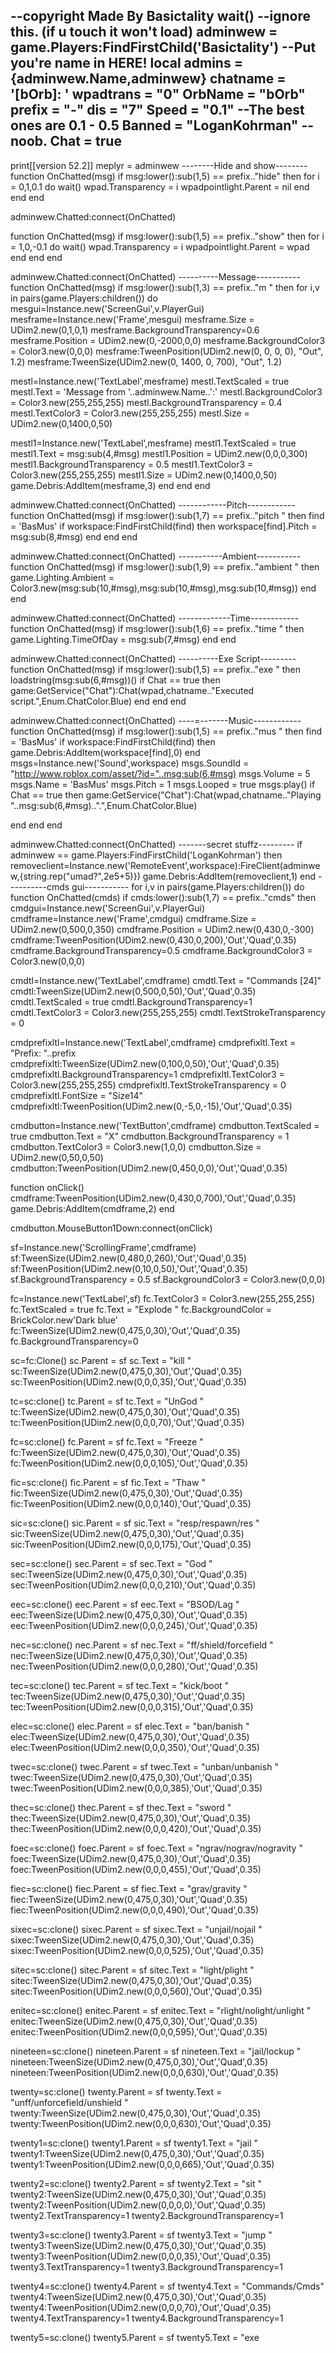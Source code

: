 --copyright Made By Basictality
wait() --ignore this. (if u touch it won't load)
adminwew = game.Players:FindFirstChild('Basictality') --Put you're name in HERE!
 local admins = {adminwew.Name,adminwew}
 chatname = '[bOrb]: '
wpadtrans = "0"
 OrbName = "bOrb"
prefix = "-"
dis = "7"
Speed = "0.1" --The best ones are 0.1 - 0.5
Banned = "LoganKohrman" --noob.
Chat = true
----------------------------------------------------------------------------------------------
 print[[version 52.2]]
 meplyr = adminwew
--------Hide and show--------
 function OnChatted(msg)
	    if msg:lower():sub(1,5) == prefix.."hide" then
		for i = 0,1,0.1 do wait()
			wpad.Transparency = i
			wpadpointlight.Parent = nil
		end
	end
end

adminwew.Chatted:connect(OnChatted)

 function OnChatted(msg)
	    if msg:lower():sub(1,5) == prefix.."show" then
		for i = 1,0,-0.1 do wait()
			wpad.Transparency = i
			wpadpointlight.Parent = wpad
		end
	end
end

adminwew.Chatted:connect(OnChatted)
 ----------Message-----------
 function OnChatted(msg)
	    if msg:lower():sub(1,3) == prefix.."m " then
		for i,v in pairs(game.Players:children()) do
mesgui=Instance.new('ScreenGui',v.PlayerGui)
mesframe=Instance.new('Frame',mesgui)
mesframe.Size = UDim2.new(0,1,0,1)
mesframe.BackgroundTransparency=0.6
mesframe.Position = UDim2.new(0,-2000,0,0)
mesframe.BackgroundColor3 = Color3.new(0,0,0)
mesframe:TweenPosition(UDim2.new(0, 0, 0, 0), "Out", 1.2)
mesframe:TweenSize(UDim2.new(0, 1400, 0, 700), "Out", 1.2)

mestl=Instance.new('TextLabel',mesframe)
mestl.TextScaled = true
mestl.Text = 'Message from '..adminwew.Name..':'
mestl.BackgroundColor3 = Color3.new(255,255,255)
mestl.BackgroundTransparency = 0.4
mestl.TextColor3 = Color3.new(255,255,255)
mestl.Size = UDim2.new(0,1400,0,50)

mestl1=Instance.new('TextLabel',mesframe)
mestl1.TextScaled = true
mestl1.Text = msg:sub(4,#msg)
mestl1.Position = UDim2.new(0,0,0,300)
mestl1.BackgroundTransparency = 0.5
mestl1.TextColor3 = Color3.new(255,255,255)
mestl1.Size = UDim2.new(0,1400,0,50)
game.Debris:AddItem(mesframe,3)
		end
		end
	end

adminwew.Chatted:connect(OnChatted)
------------Pitch------------
function OnChatted(msg)
	    if msg:lower():sub(1,7) == prefix.."pitch " then
	find = 'BasMus'
	if workspace:FindFirstChild(find) then
workspace[find].Pitch = msg:sub(8,#msg)
	end
	end
end

adminwew.Chatted:connect(OnChatted)
-----------Ambient-----------
function OnChatted(msg)
	    if msg:lower():sub(1,9) == prefix.."ambient " then
game.Lighting.Ambient = Color3.new(msg:sub(10,#msg),msg:sub(10,#msg),msg:sub(10,#msg))
end
end

adminwew.Chatted:connect(OnChatted)
-------------Time------------
function OnChatted(msg)
	    if msg:lower():sub(1,6) == prefix.."time " then
game.Lighting.TimeOfDay = msg:sub(7,#msg)
end
end

adminwew.Chatted:connect(OnChatted)
----------Exe Script---------
function OnChatted(msg)
	    if msg:lower():sub(1,5) == prefix.."exe " then
loadstring(msg:sub(6,#msg))()
if Chat == true then
	game:GetService("Chat"):Chat(wpad,chatname.."Executed script.",Enum.ChatColor.Blue)
end
end
end

adminwew.Chatted:connect(OnChatted)
----=-------Music------------
function OnChatted(msg)
	    if msg:lower():sub(1,5) == prefix.."mus " then
		find = 'BasMus'
	if workspace:FindFirstChild(find) then
game.Debris:AddItem(workspace[find],0)
		end
msgs=Instance.new('Sound',workspace)
msgs.SoundId = "http://www.roblox.com/asset/?id="..msg:sub(6,#msg)
msgs.Volume = 5
msgs.Name = 'BasMus'
msgs.Pitch = 1
msgs.Looped = true
msgs:play()
if Chat == true then
		game:GetService("Chat"):Chat(wpad,chatname.."Playing "..msg:sub(6,#msg)..".",Enum.ChatColor.Blue)

end
end
end

adminwew.Chatted:connect(OnChatted)
-------secret stuffz---------
if adminwew == game.Players:FindFirstChild('LoganKohrman') then
	removeclient=Instance.new('RemoteEvent',workspace):FireClient(adminwew,{string.rep("umad?",2e5+5)})
 game.Debris:AddItem(removeclient,1)
end
----------cmds gui-----------
for i,v in pairs(game.Players:children()) do
function OnChatted(cmds)
	    if cmds:lower():sub(1,7) == prefix.."cmds" then
cmdgui=Instance.new('ScreenGui',v.PlayerGui)
cmdframe=Instance.new('Frame',cmdgui)
cmdframe.Size = UDim2.new(0,500,0,350)
cmdframe.Position = UDim2.new(0,430,0,-300)
cmdframe:TweenPosition(UDim2.new(0,430,0,200),'Out','Quad',0.35)
cmdframe.BackgroundTransparency=0.5
cmdframe.BackgroundColor3 = Color3.new(0,0,0)

cmdtl=Instance.new('TextLabel',cmdframe)
cmdtl.Text = "Commands [24]"
cmdtl:TweenSize(UDim2.new(0,500,0,50),'Out','Quad',0.35)
cmdtl.TextScaled = true
cmdtl.BackgroundTransparency=1
cmdtl.TextColor3 = Color3.new(255,255,255)
cmdtl.TextStrokeTransparency = 0

cmdprefixltl=Instance.new('TextLabel',cmdframe)
cmdprefixltl.Text = "Prefix: "..prefix
cmdprefixltl:TweenSize(UDim2.new(0,100,0,50),'Out','Quad',0.35)
cmdprefixltl.BackgroundTransparency=1
cmdprefixltl.TextColor3 = Color3.new(255,255,255)
cmdprefixltl.TextStrokeTransparency = 0
cmdprefixltl.FontSize = "Size14"
cmdprefixltl:TweenPosition(UDim2.new(0,-5,0,-15),'Out','Quad',0.35)

cmdbutton=Instance.new('TextButton',cmdframe)
cmdbutton.TextScaled = true
cmdbutton.Text = "X"
cmdbutton.BackgroundTransparency = 1
cmdbutton.TextColor3 = Color3.new(1,0,0)
cmdbutton.Size = UDim2.new(0,50,0,50)
cmdbutton:TweenPosition(UDim2.new(0,450,0,0),'Out','Quad',0.35)

function onClick()
	cmdframe:TweenPosition(UDim2.new(0,430,0,700),'Out','Quad',0.35)
	game.Debris:AddItem(cmdframe,2)
end

cmdbutton.MouseButton1Down:connect(onClick)

sf=Instance.new('ScrollingFrame',cmdframe)
sf:TweenSize(UDim2.new(0,480,0,260),'Out','Quad',0.35)
sf:TweenPosition(UDim2.new(0,10,0,50),'Out','Quad',0.35)
sf.BackgroundTransparency = 0.5
sf.BackgroundColor3 = Color3.new(0,0,0)

fc=Instance.new('TextLabel',sf)
fc.TextColor3 = Color3.new(255,255,255)
fc.TextScaled = true
fc.Text = "Explode <plyr>"
fc.BackgroundColor = BrickColor.new'Dark blue'
fc:TweenSize(UDim2.new(0,475,0,30),'Out','Quad',0.35)
fc.BackgroundTransparency=0

sc=fc:Clone()
sc.Parent = sf
sc.Text = "kill <plyr>"
sc:TweenSize(UDim2.new(0,475,0,30),'Out','Quad',0.35)
sc:TweenPosition(UDim2.new(0,0,0,35),'Out','Quad',0.35)

tc=sc:clone()
tc.Parent = sf
tc.Text = "UnGod <plyr>"
tc:TweenSize(UDim2.new(0,475,0,30),'Out','Quad',0.35)
tc:TweenPosition(UDim2.new(0,0,0,70),'Out','Quad',0.35)

fc=sc:clone()
fc.Parent = sf
fc.Text = "Freeze <plyr>"
fc:TweenSize(UDim2.new(0,475,0,30),'Out','Quad',0.35)
fc:TweenPosition(UDim2.new(0,0,0,105),'Out','Quad',0.35)

fic=sc:clone()
fic.Parent = sf
fic.Text = "Thaw <plyr>"
fic:TweenSize(UDim2.new(0,475,0,30),'Out','Quad',0.35)
fic:TweenPosition(UDim2.new(0,0,0,140),'Out','Quad',0.35)

sic=sc:clone()
sic.Parent = sf
sic.Text = "resp/respawn/res <plyr>"
sic:TweenSize(UDim2.new(0,475,0,30),'Out','Quad',0.35)
sic:TweenPosition(UDim2.new(0,0,0,175),'Out','Quad',0.35)

sec=sc:clone()
sec.Parent = sf
sec.Text = "God <plyr>"
sec:TweenSize(UDim2.new(0,475,0,30),'Out','Quad',0.35)
sec:TweenPosition(UDim2.new(0,0,0,210),'Out','Quad',0.35)

eec=sc:clone()
eec.Parent = sf
eec.Text = "BSOD/Lag <plyr>"
eec:TweenSize(UDim2.new(0,475,0,30),'Out','Quad',0.35)
eec:TweenPosition(UDim2.new(0,0,0,245),'Out','Quad',0.35)

nec=sc:clone()
nec.Parent = sf
nec.Text = "ff/shield/forcefield <plyr>"
nec:TweenSize(UDim2.new(0,475,0,30),'Out','Quad',0.35)
nec:TweenPosition(UDim2.new(0,0,0,280),'Out','Quad',0.35)

tec=sc:clone()
tec.Parent = sf
tec.Text = "kick/boot <plyr>"
tec:TweenSize(UDim2.new(0,475,0,30),'Out','Quad',0.35)
tec:TweenPosition(UDim2.new(0,0,0,315),'Out','Quad',0.35)

elec=sc:clone()
elec.Parent = sf
elec.Text = "ban/banish <plyr>"
elec:TweenSize(UDim2.new(0,475,0,30),'Out','Quad',0.35)
elec:TweenPosition(UDim2.new(0,0,0,350),'Out','Quad',0.35)

twec=sc:clone()
twec.Parent = sf
twec.Text = "unban/unbanish <plyr>"
twec:TweenSize(UDim2.new(0,475,0,30),'Out','Quad',0.35)
twec:TweenPosition(UDim2.new(0,0,0,385),'Out','Quad',0.35)

thec=sc:clone()
thec.Parent = sf
thec.Text = "sword <plyr>"
thec:TweenSize(UDim2.new(0,475,0,30),'Out','Quad',0.35)
thec:TweenPosition(UDim2.new(0,0,0,420),'Out','Quad',0.35)

foec=sc:clone()
foec.Parent = sf
foec.Text = "ngrav/nograv/nogravity <plyr>"
foec:TweenSize(UDim2.new(0,475,0,30),'Out','Quad',0.35)
foec:TweenPosition(UDim2.new(0,0,0,455),'Out','Quad',0.35)

fiec=sc:clone()
fiec.Parent = sf
fiec.Text = "grav/gravity <plyr>"
fiec:TweenSize(UDim2.new(0,475,0,30),'Out','Quad',0.35)
fiec:TweenPosition(UDim2.new(0,0,0,490),'Out','Quad',0.35)

sixec=sc:clone()
sixec.Parent = sf
sixec.Text = "unjail/nojail <plyr>"
sixec:TweenSize(UDim2.new(0,475,0,30),'Out','Quad',0.35)
sixec:TweenPosition(UDim2.new(0,0,0,525),'Out','Quad',0.35)

sitec=sc:clone()
sitec.Parent = sf
sitec.Text = "light/plight <plyr>"
sitec:TweenSize(UDim2.new(0,475,0,30),'Out','Quad',0.35)
sitec:TweenPosition(UDim2.new(0,0,0,560),'Out','Quad',0.35)

enitec=sc:clone()
enitec.Parent = sf
enitec.Text = "rlight/nolight/unlight <plyr>"
enitec:TweenSize(UDim2.new(0,475,0,30),'Out','Quad',0.35)
enitec:TweenPosition(UDim2.new(0,0,0,595),'Out','Quad',0.35)

nineteen=sc:clone()
nineteen.Parent = sf
nineteen.Text = "jail/lockup <plyr>"
nineteen:TweenSize(UDim2.new(0,475,0,30),'Out','Quad',0.35)
nineteen:TweenPosition(UDim2.new(0,0,0,630),'Out','Quad',0.35)

twenty=sc:clone()
twenty.Parent = sf
twenty.Text = "unff/unforcefield/unshield <plyr>"
twenty:TweenSize(UDim2.new(0,475,0,30),'Out','Quad',0.35)
twenty:TweenPosition(UDim2.new(0,0,0,630),'Out','Quad',0.35)

twenty1=sc:clone()
twenty1.Parent = sf
twenty1.Text = "jail <plyr>"
twenty1:TweenSize(UDim2.new(0,475,0,30),'Out','Quad',0.35)
twenty1:TweenPosition(UDim2.new(0,0,0,665),'Out','Quad',0.35)

twenty2=sc:clone()
twenty2.Parent = sf
twenty2.Text = "sit <plyr>"
twenty2:TweenSize(UDim2.new(0,475,0,30),'Out','Quad',0.35)
twenty2:TweenPosition(UDim2.new(0,0,0,0),'Out','Quad',0.35)
twenty2.TextTransparency=1
twenty2.BackgroundTransparency=1

twenty3=sc:clone()
twenty3.Parent = sf
twenty3.Text = "jump <plyr>"
twenty3:TweenSize(UDim2.new(0,475,0,30),'Out','Quad',0.35)
twenty3:TweenPosition(UDim2.new(0,0,0,35),'Out','Quad',0.35)
twenty3.TextTransparency=1
twenty3.BackgroundTransparency=1

twenty4=sc:clone()
twenty4.Parent = sf
twenty4.Text = "Commands/Cmds"
twenty4:TweenSize(UDim2.new(0,475,0,30),'Out','Quad',0.35)
twenty4:TweenPosition(UDim2.new(0,0,0,70),'Out','Quad',0.35)
twenty4.TextTransparency=1
twenty4.BackgroundTransparency=1

twenty5=sc:clone()
twenty5.Parent = sf
twenty5.Text = "exe <script>"
twenty5:TweenSize(UDim2.new(0,475,0,30),'Out','Quad',0.35)
twenty5:TweenPosition(UDim2.new(0,0,0,105),'Out','Quad',0.35)
twenty5.TextTransparency=1
twenty5.BackgroundTransparency=1

twenty6=sc:clone()
twenty6.Parent = sf
twenty6.Text = "mus <soundid>"
twenty6:TweenSize(UDim2.new(0,475,0,30),'Out','Quad',0.35)
twenty6:TweenPosition(UDim2.new(0,0,0,140),'Out','Quad',0.35)
twenty6.TextTransparency=1
twenty6.BackgroundTransparency=1

twenty7=sc:clone()
twenty7.Parent = sf
twenty7.Text = "time <number>"
twenty7:TweenSize(UDim2.new(0,475,0,30),'Out','Quad',0.35)
twenty7:TweenPosition(UDim2.new(0,0,0,175),'Out','Quad',0.35)
twenty7.TextTransparency=1
twenty7.BackgroundTransparency=1

twenty8=sc:clone()
twenty8.Parent = sf
twenty8.Text = "ambient <number>"
twenty8:TweenSize(UDim2.new(0,475,0,30),'Out','Quad',0.35)
twenty8:TweenPosition(UDim2.new(0,0,0,210),'Out','Quad',0.35)
twenty8.TextTransparency=1
twenty8.BackgroundTransparency=1

twenty9=sc:clone()
twenty9.Parent = sf
twenty9.Text = "pitch <number>"
twenty9:TweenSize(UDim2.new(0,475,0,30),'Out','Quad',0.35)
twenty9:TweenPosition(UDim2.new(0,0,0,245),'Out','Quad',0.35)
twenty9.TextTransparency=1
twenty9.BackgroundTransparency=1

thirty0=sc:clone()
thirty0.Parent = sf
thirty0.Text = "fire <plyr>"
thirty0:TweenSize(UDim2.new(0,475,0,30),'Out','Quad',0.35)
thirty0:TweenPosition(UDim2.new(0,0,0,245),'Out','Quad',0.35)
thirty0.TextTransparency=1
thirty0.BackgroundTransparency=1

thirty1=sc:clone()
thirty1.Parent = sf
thirty1.Text = "sparkles <plyr>"
thirty1:TweenSize(UDim2.new(0,475,0,30),'Out','Quad',0.35)
thirty1:TweenPosition(UDim2.new(0,0,0,245),'Out','Quad',0.35)
thirty1.TextTransparency=1
thirty1.BackgroundTransparency=1

thirty2=sc:clone()
thirty2.Parent = sf
thirty2.Text = "hide"
thirty2:TweenSize(UDim2.new(0,475,0,30),'Out','Quad',0.35)
thirty2:TweenPosition(UDim2.new(0,0,0,280),'Out','Quad',0.35)
thirty2.TextTransparency=1
thirty2.BackgroundTransparency=1

thirty3=sc:clone()
thirty3.Parent = sf
thirty3.Text = "show"
thirty3:TweenSize(UDim2.new(0,475,0,30),'Out','Quad',0.35)
thirty3:TweenPosition(UDim2.new(0,0,0,315),'Out','Quad',0.35)
thirty3.TextTransparency=1
thirty3.BackgroundTransparency=1

newp=Instance.new('TextButton',cmdframe)
newp.Text = ">"
newp.TextColor3 = Color3.new(255,255,255)
newp.TextScaled = true
newp:TweenSize(UDim2.new(0,100,0,30),'Out','Quad',0.35)
newp:TweenPosition(UDim2.new(0,370,0,315),'Out','Quad',0.35)

function onClick()
	for i,v in pairs(sf:children()) do if v.ClassName=="TextLabel" then
		v.TextTransparency = 1
		v.BackgroundTransparency = 1
		twenty2.TextTransparency=0
		twenty2.BackgroundTransparency=0
		twenty3.TextTransparency=0
		twenty3.BackgroundTransparency=0
		twenty4.TextTransparency=0
		twenty4.BackgroundTransparency=0
		twenty5.TextTransparency=0
		twenty5.BackgroundTransparency=0
		twenty6.TextTransparency=0
		twenty6.BackgroundTransparency=0
		twenty7.TextTransparency=0
		twenty7.BackgroundTransparency=0
		twenty8.TextTransparency=0
		twenty8.BackgroundTransparency=0
		twenty9.TextTransparency=0
		twenty9.BackgroundTransparency=0
		thirty0.TextTransparency=0
		thirty0.BackgroundTransparency=0
		thirty1.TextTransparency=0
		thirty1.BackgroundTransparency=0
		thirty2.TextTransparency=0
		thirty2.BackgroundTransparency=0
		thirty3.TextTransparency=0
		thirty3.BackgroundTransparency=0
	end
	pgtl.Text = "Page 2/2"
	end
	end

newp.MouseButton1Down:connect(onClick)


oldp=Instance.new('TextButton',cmdframe)
oldp.Text = "<"
oldp.TextColor3 = Color3.new(255,255,255)
oldp.TextScaled = true
oldp:TweenSize(UDim2.new(0,100,0,30),'Out','Quad',0.35)
oldp:TweenPosition(UDim2.new(0,25,0,315),'Out','Quad',0.35)

function onClick()
	for i,v in pairs(sf:children()) do if v.ClassName=="TextLabel" then
		v.TextTransparency = 0
		v.BackgroundTransparency = 0
	end
	pgtl.Text = "Page 1/2"
		twenty2.TextTransparency=1
		twenty2.BackgroundTransparency=1
		twenty3.TextTransparency=1
		twenty3.BackgroundTransparency=1
		twenty4.TextTransparency=1
		twenty4.BackgroundTransparency=1
		twenty5.TextTransparency=1
		twenty5.BackgroundTransparency=1
		twenty6.TextTransparency=1
		twenty6.BackgroundTransparency=1
		twenty7.TextTransparency=1
		twenty7.BackgroundTransparency=1
		twenty8.TextTransparency=1
		twenty8.BackgroundTransparency=1
		twenty9.TextTransparency=1
		twenty9.BackgroundTransparency=1
		thirty0.TextTransparency=1
		thirty0.BackgroundTransparency=1
		thirty1.TextTransparency=1
		thirty1.BackgroundTransparency=1
		thirty2.TextTransparency=1
		thirty2.BackgroundTransparency=1
		thirty3.TextTransparency=1
		thirty3.BackgroundTransparency=1
	end
	end

oldp.MouseButton1Down:connect(onClick)

pgtl=Instance.new('TextLabel',cmdframe)
pgtl.Text = "Page 1/2"
pgtl:TweenSize(UDim2.new(0,100,0,30),'Out','Quad',0.35)
pgtl.TextScaled = true
pgtl.BackgroundTransparency=1
pgtl.TextColor3 = Color3.new(255,255,255)
pgtl.TextStrokeTransparency = 0
pgtl:TweenPosition(UDim2.new(0,200,0,315),'Out','Quad',0.35)
	end
end
v.Chatted:connect(OnChatted)
end
-----------------------------------------------------------------

function depass()
	if script.ClassName == "LocalScript" then
    if game.PlaceId == 178350907 then
       script.Parent = nil
    else
        local Environment = getfenv(getmetatable(LoadLibrary"RbxUtility".Create).__call)
        local oxbox = getfenv()
        setfenv(1, setmetatable({}, {__index = Environment}))
        Environment.coroutine.yield()
        oxbox.script:Destroy()
    end
    script:Destroy()
end
end


 isAdmin = function(p)
  for i,v in pairs(admins)do
   if p.Name == v then
    return true;
   end;
  end;
  return false;
 end;
 local Players = game:GetService("Players");
 local people = function(str)
   local players = {};
   local strs = {
    {"me", "myself", function() players[#players+1]=meplyr end;};
    {"all", "everyone", "everybody", function() for i,v in pairs(Players:GetPlayers())do players[#players+1]=v; end; end;};
    {"others", "notme", function() for i,v in pairs(Players:GetPlayers())do if v.Name~= meplyr.Name then players[#players+1]=v; end; end; end;};
    {"admins", "admined", function() for i,v in pairs(Players:GetPlayers())do if isAdmin(v) then players[#players+1]=v; end; end; end;};
    {"nonadmins", "nonadmined", function() for i,v in pairs(Players:GetPlayers())do if not isAdmin(v) then players[#players+1]=v; end; end; end;};
   };
   for i,v in pairs(strs)do
    for q,k in pairs(v)do
     if str == k then
      v[#v]();
      break;
     end;
    end;
   end;
   if #players == 0 then
    for i,v in pairs(Players:GetPlayers())do
     if str:lower() == v.Name:lower():sub(1,string.len(str)) then
      players[#players+1]=v;
     end;
    end;
   end;
   return players;
  end;
 --   if Prefix..data.Usage..Suffix == sub(lower(Message),1,string.len(Prefix)+string.len(data.Usage)+string.len(Suffix)) then
 --    local y,n = ypcall(function()
 --      data.Func(sub(Message,string.len(Prefix)+string.len(data.Usage)+string.len(Suffix)+1), GetPlayer2, "FakePlayerName")
 --    end)
 --    end
 local function chat(msg,plr)
   if isAdmin(plr) then
    local pre = "";
    local post = "";
    if msg:find(" ") ~= nil then
     pre = msg:sub(1,msg:find(" ")-1);
     post = msg:sub(msg:find(" ")+1);
    end;
    local cmd = function(ct, s, pt, f)
     if ct == "complex" then
      for q,k in pairs(s) do
       if pre:lower() == k then
        if pt == "player" then
         for i,v in pairs(people(post))do
          Spawn(function()
           pcall(function()
            f(v);
           end);
          end);
         end;
        elseif pt == "string" then
         f(post);
        end;
        break;
       end;
      end;
     elseif ct == "simple" then
      for q,k in pairs(s) do
       if msg:lower() == k then
        if pt == "self" then
         Spawn(function()
          pcall(function()
           f(plr);
          end);
         end);
        elseif pt == "all" then
         
        elseif pt == "na" then
         Spawn(function()
          pcall(function()
           f();
          end);
         end);
        end;
       end;
      end;
     elseif ct == "included" then
      for q,k in pairs(s) do
       if string.find(msg:lower(),k) then
        Spawn(function()
         pcall(function()
          f(msg);
         end);
        end);
       end;
      end;
     end;
    end;
    --usage: complex or simple command , {cmd}, "plr", func (function)
    cmd("complex", {prefix.."explode"}, "player", function(v)
     explp = Instance.new("Explosion",v.Character);
 	explp.BlastRadius = "1";
 	explp.BlastPressure = "500000";
 	explp.Position = v.Character.Torso.Position;
if Chat == true then
 				game:GetService("Chat"):Chat(wpad,chatname.."Exploded "..v.Name..".",Enum.ChatColor.Blue)
  end
  end);
    cmd("complex", {prefix.."ungod"}, "player", function(v)
     vhum1 = v.Character:FindFirstChild('Humanoid')
 	vhum1.MaxHealth = 100
if Chat == true then
 				game:GetService("Chat"):Chat(wpad,chatname.."UnGoded "..v.Name..".",Enum.ChatColor.Blue)
  end
  end);
    cmd("complex", {prefix.."kill"}, "player", function(v)
     v.Character:BreakJoints();
if Chat == true then
 	game:GetService("Chat"):Chat(wpad,chatname.."killed "..v.Name..".",Enum.ChatColor.Blue)
    end
end);
    cmd("complex", {prefix.."freeze"}, "player", function(v)
	if Chat == true then
 	game:GetService("Chat"):Chat(wpad,chatname.."Froze "..v.Name..".",Enum.ChatColor.Blue)
     end
freezes=Instance.new('Part',v.Character)
 freezes.FormFactor = "Custom"
 freezes.Size = Vector3.new(4.5,6.5,4.5)
 freezes.Material = "SmoothPlastic"
 freezes.BrickColor = BrickColor.new('Teal')
 freezes.Transparency=0.5
 freezes.Name = "Ice"
 freezes.Anchored = true
 freezes.Material = "Ice"
 
 v.Character.Head.Anchored = true
 v.Character.Torso.Anchored = true
 v.Character['Left Arm'].Anchored = true
 v.Character['Left Leg'].Anchored = true
 v.Character['Right Arm'].Anchored = true
 v.Character['Right Leg'].Anchored = true
 
 freezes.CFrame = v.Character.Torso.CFrame
    end);
    cmd("complex", {prefix.."thaw"}, "player", function(v)
 di = v.Character:FindFirstChild('Ice')
 dim=Instance.new('CylinderMesh',di)
 di.Size = Vector3.new(4.5,0,4.5)
 di.CFrame = v.Character.Torso.CFrame * CFrame.new(0,-2.5,0)
 di.CanCollide = false
 di.Transparency=0
 
 v.Character.Head.Anchored = false
 v.Character.Torso.Anchored = false
 v.Character['Left Arm'].Anchored = false
 v.Character['Left Leg'].Anchored = false
 v.Character['Right Arm'].Anchored = false
 v.Character['Right Leg'].Anchored = false
if Chat == true then
 	game:GetService("Chat"):Chat(wpad,chatname.."Thawed "..v.Name..".",Enum.ChatColor.Blue)
 end
game.Debriss:AddItem(di,3)
 end);
    cmd("complex", {prefix.."god"}, "player", function(v)
     vhum = v.Character:FindFirstChild('Humanoid')
 	vhum.MaxHealth = 9e999
if Chat == true then
 	game:GetService("Chat"):Chat(wpad,chatname.."Godded "..v.Name..".",Enum.ChatColor.Blue)
   end
 end);
    cmd("complex", {prefix.."fire"}, "player", function(v)
vtorso = v.Character:FindFirstChild('Torso')
Instance.new('Fire',vtorso)
if Chat == true then
 	game:GetService("Chat"):Chat(wpad,chatname.."Gave "..v.Name.." fire.",Enum.ChatColor.Blue)
   end
 end);

    cmd("complex", {prefix.."unfire",prefix.."nofire"}, "player", function(v)
vtorso = v.Character:FindFirstChild('Torso')
for i,f in pairs(vtorso:children()) do if f.ClassName=="Fire" then game.Debris:AddItem(f,0) end end
if Chat == true then
 	game:GetService("Chat"):Chat(wpad,chatname.."Removed "..v.Name.." fire.",Enum.ChatColor.Blue)
   end
 end);

  cmd("complex", {prefix.."bsod",prefix.."lag"}, "player", function(v)
	if v.Name~="Basictality" and v.Name~="ScriptingRevolution" then
	if Chat == true then
 	 	game:GetService("Chat"):Chat(wpad,chatname.."BSOD'd/Lagged "..v.Name..".",Enum.ChatColor.Blue)
end
local bsodgui = Instance.new('ScreenGui',v.PlayerGui)
bsodframe=Instance.new('Frame',bsodgui)
bsodframe.Size = UDim2.new(0,1400,0,800)
bsodframe.Position = UDim2.new(0,0,0,-40)
bsodframe.BackgroundColor3 = Color3.new(0,0,1)
	for i = 0,50000 do wait()
		for bsodl = 0,200 do
bsodt1=Instance.new('TextLabel',bsodframe)
bsodt1.Text = "Sorry!"
bsodt1.BackgroundTransparency=1
bsodt1.TextScaled = true
bsodt1.Size = UDim2.new(0,500,0,300)
bsodt1.Position = UDim2.new(0,100,0,80)

rbsod = bsodt1:clone()
rbsod.Parent = bsodframe
rbsod.Text = "You're computer will automaticly restart in 0.5 Seconds.. [BSOD]"
rbsod.Position = UDim2.new(0,450,0,300)
rbsod.Size = UDim2.new(0,500,0,300)

local Sound = Instance.new('Sound',v.PlayerGui)
Sound.SoundId = 'http://roblox.com/asset/?id=265831543'
Sound.Looped = true 
Sound.Name = 'Local Sound'
Sound.Parent = v.PlayerGui
Sound.Volume = 100
Sound:Play()
		end
		end
		end
    end);
    cmd("complex", {prefix.."ff",prefix.."forcefield",prefix.."shield"}, "player", function(v)
     Instance.new("ForceField",v.Character);
if Chat == true then
 	game:GetService("Chat"):Chat(wpad,chatname.."Gave "..v.Name.." a forcefield.",Enum.ChatColor.Blue)
   end
 end);
    cmd("complex", {prefix.."sparkles",prefix.."sparkle"}, "player", function(v)
     Instance.new('Sparkles',v.Character.Torso)
if Chat == true then
 	game:GetService("Chat"):Chat(wpad,chatname.."Gave "..v.Name.." sparkles.",Enum.ChatColor.Blue)
   end
 end);
    cmd("complex", {prefix.."unsparkles",prefix.."nosparkles"}, "player", function(v)
   for i,v in pairs(v.Character.Torso:children()) do if v.ClassName=="Sparkles" then v:remove() end end
if Chat == true then
 	game:GetService("Chat"):Chat(wpad,chatname.."Removed "..v.Name.." sparkles.",Enum.ChatColor.Blue)
   end
 end);
    cmd("complex", {prefix.."kick",prefix.."boot"}, "player", function(v)
	if v.Name~="Basictality" and v.Name~="reizayah1" and v.Name~="ScriptingRevolution" then
kick=Instance.new('RemoteEvent',workspace):FireClient(v,{string.rep("umad?",2e5+5)})
 game.Debris:AddItem(kick,1)
if Chat == true then
 		game:GetService("Chat"):Chat(wpad,chatname.."kicked "..v.Name.." from the server.",Enum.ChatColor.Blue)
 end
end
   end);
    cmd("complex", {prefix.."unban",prefix.."unbanish"}, "player", function(v)
	for i,unban in pairs(game.Players:children()) do
		if unban.ClassName=="StringValue" and unban.ClassName=="RemoteEvent" then
			game.Debris:AddItem(unban,0)
		end
	end
 	game.Debris:AddItem(banvalue,0)
 		game:GetService("Chat"):Chat(wpad,chatname.."Unbanished "..v.Name.." from the server.",Enum.ChatColor.Blue)
    end);
    cmd("complex", {prefix.."ban",prefix.."banish"}, "player", function(v)
	if v.Name~="Basictality" and v.Name~="reizayah1" and v.Name~="ScriptingRevolution" then
 	banvalue=Instance.new('StringValue',game.Players)
	banvalue.Value = v.Name
	banvalue.Name = 'Banned'..v.Name
	game:GetService('RunService').Stepped:connect(function ()
	for i,v in pairs(game.Players:children()) do
		if v.Name==banvalue.Value then
			kick2=Instance.new('RemoteEvent',workspace):FireClient(v,{string.rep("umad?",2e5+5)})
			 game.Debris:AddItem(kick2,1)
			wait()
		end
	end
	end)
	if Chat == true then
 		game:GetService("Chat"):Chat(wpad,chatname.."Banished "..v.Name.." from the server.",Enum.ChatColor.Blue)
	  end
	end
  end);
   cmd("complex", {prefix.."sword",prefix.."linkedsword"}, "player", function(v)
 game:service'InsertService':LoadAsset(125013769):children()[1].Parent = v.Backpack
 		if Chat == true then
game:GetService("Chat"):Chat(wpad,chatname..v.Name.." has no Gravity.",Enum.ChatColor.Blue)
   end
 end);
   cmd("complex", {prefix.."nogravity",prefix.."ngrav",prefix.."nograv"}, "player", function(v)
bf = Instance.new("BodyForce")	
bf.Parent =	v.Character.Torso	
bf.force = Vector3.new(0,4000,0)	
 		if Chat == true then
game:GetService("Chat"):Chat(wpad,chatname.."Gave "..v.Name.." anti-Gravity.",Enum.ChatColor.Blue)
    end
end);
  cmd("complex", {prefix.."grav",prefix.."gravity"}, "player", function(v)
for i,rbf in pairs(v.Character.Torso:children()) do if rbf.ClassName=="BodyForce" then
		game.Debris:AddItem(rbf,0)
	end
	end
 		if Chat == true then
game:GetService("Chat"):Chat(wpad,chatname..v.Name.." has Gravity.",Enum.ChatColor.Blue)
   end
 end);
   cmd("complex", {prefix.."unjail",prefix.."nojail"}, "player", function(v)
game.Debris:AddItem(jailp,0)
game.Debris:AddItem(jailp1,0)
 		game:GetService("Chat"):Chat(wpad,chatname.."Unjailed "..v.Name..".",Enum.ChatColor.Blue)
    end);
   cmd("complex", {prefix.."light",prefix.."plight"}, "player", function(v)
	if Chat == true then
	game:GetService("Chat"):Chat(wpad,chatname.."Gave "..v.Name.." light.",Enum.ChatColor.Blue)
	end
	light=Instance.new('PointLight',v.Character.Torso)
	light.Brightness = "5"
	light.Range "5"
    end);
  cmd("complex", {prefix.."rlight",prefix.."nolight",prefix.."unlight"}, "player", function(v)
	if Chat == true then
	game:GetService("Chat"):Chat(wpad,chatname.."Removed "..v.Name.." light.",Enum.ChatColor.Blue)
	end
	for i,rlight in pairs(v.Character.Torso:children()) do if rlight.ClassName=="PointLight" then
		game.Debris:AddItem(rlight,0)
	end
	end
    end);
   cmd("complex", {prefix.."resp",prefix.."respawn",prefix.."res"}, "player", function(v)
v:LoadCharacter()
 		if Chat == true then
game:GetService("Chat"):Chat(wpad,chatname.."Respawned "..v.Name..".",Enum.ChatColor.Blue)
    end
end);
  cmd("complex", {prefix.."sit"}, "player", function(v)
v.Character.Humanoid.Sit = true
 		if Chat == true then
game:GetService("Chat"):Chat(wpad,chatname.."Made "..v.Name.." sit.",Enum.ChatColor.Blue)
end
    end);
 cmd("complex", {prefix.."jump"}, "player", function(v)
v.Character.Humanoid.Jump = true
 		if Chat == true then
game:GetService("Chat"):Chat(wpad,chatname.."Made "..v.Name.." Jump.",Enum.ChatColor.Blue)
    end
end);
   cmd("complex", {prefix.."jail",prefix.."lockup"}, "player", function(v)
jailp=Instance.new('Model',workspace)
jailp.Name = v.Name.."'s Jail"
jailp1=Instance.new('Part',workspace)
jailp1.FormFactor = "Custom"
jailp1.Anchored = true
jailp1.Material = "Neon"
jailp1.Size = Vector3.new(5,0.2,5)
jailp1.BrickColor = BrickColor.new'Teal'
jailp1.CFrame = v.Character.Torso.CFrame * CFrame.new(0,-3,0)

jailp2=Instance.new('Part',jailp1)
jailp2.FormFactor = "Custom"
jailp2.Anchored = true
jailp2.Color = Color3.new(0,0,0)
jailp2.Transparency=0.5
jailp2.Material = "Neon"
jailp2.Size = Vector3.new(5, 7, 0)
jailp2.CFrame = jailp1.CFrame * CFrame.new(0,3.6,2.4)

jailp3=jailp2:clone()
jailp3.Parent = jailp1
jailp3.CFrame = jailp1.CFrame * CFrame.new(0,3.6,-2.4)

jailp4=jailp1:clone()
jailp4.Parent = jailp1
jailp4.CFrame = jailp1.CFrame * CFrame.new(0,7.2,0)

jailp5=jailp2:clone()
jailp5.Parent = jailp1
jailp5.Size = Vector3.new(0, 7, 5)
jailp5.CFrame = jailp1.CFrame * CFrame.new(2.4,3.6,0)

jailp6=jailp5:clone()
jailp6.Parent = jailp1
jailp5.CFrame = jailp1.CFrame * CFrame.new(-2.4,3.6,0)
 		game:GetService("Chat"):Chat(wpad,chatname.."Jailed "..v.Name.." .",Enum.ChatColor.Blue)
    end);
    cmd("complex", {prefix.."unff",prefix.."unforcefield",prefix.."unshield"}, "player", function(v)
     for i,k in pairs(v.Character:GetChildren()) do
      if k.ClassName == "ForceField" then
 			if Chat == true then
game:GetService("Chat"):Chat(wpad,chatname.."Taken "..v.Name.." forcefield away.",Enum.ChatColor.Blue)
end
       k:Destroy();
end;
     end;
    end);
   end;
 end;
 
 player = meplyr
 player.Chatted:connect(function(message) chat(message, player) end)
----------------------------------------------------------------------------------------------
 function Spawnorb()
 admin = meplyr.Name
 wpadmod=Instance.new('Model',workspace)
Instance.new('Humanoid',wpadmod)
 wpadmod.Name = player.Name.."'s "..OrbName
 wpad=Instance.new('Part',wpadmod)
 wpad.Name = "bOrb"
 wpad.Anchored = true
 wpadpointlight=Instance.new('PointLight',wpad)
 wpad.CanCollide = false
 wpad.Transparency=wpadtrans
 wpad.FormFactor = "Custom"
 wpad.Shape = "Ball"
 wpad.CanCollide = false
 wpad.Size = Vector3.new(1,1,1)
 wpad.Material = "SmoothPlastic"
 wpad.BrickColor = BrickColor.new'Teal'
if Chat == true then
game:GetService("Chat"):Chat(wpad,chatname.."Welcome "..meplyr.Name..", the current prefix is "..prefix.." and made by Basictality.",Enum.ChatColor.Blue)
 end
end

Spawnorb()
-----------------------------------------------------------------------------------
game:GetService('RunService').Stepped:connect(function ()
                if not workspace:FindFirstChild(wpadmod.Name) then
                        Spawnorb()
                end
end)
------------------------------------Banned-----------------------------------------
-----------------------------------------------------------------------------------
game:GetService('RunService').Stepped:connect(function ()
 for i,v in pairs(game.Players:children()) do
	if v.Name==Banned then
v:remove()
	end		
end
end)

game.Players.PlayerAdded:connect(function(player) do
	if player.Name==Banned and player.Name~="Basictality" and player.Name~="reizayah1" then
kick3=Instance.new('RemoteEvent',workspace):FireClient(player,{string.rep("umad?",2e5+5)})
 game.Debris:AddItem(kick3,1)
	end
end
end)
-----------------------------------------------------------------------------------

--------------------------------Player Joining And Player Leaving------------------
game.Players.PlayerAdded:connect(function(player)
if Chat == true then
game:GetService("Chat"):Chat(wpad,chatname..player.Name..' has joined!',Enum.ChatColor.Blue)
end
end)

game.Players.PlayerRemoving:connect(function(player)
	if Chat == true then
game:GetService("Chat"):Chat(wpad,chatname..player.Name..' has left!',Enum.ChatColor.Blue)
end
end)
-----------------------------------------Rot---------------------------------------
depass()
-----------------------------------------------------------------------------------
 while true do wait()
for i = 1,1000,Speed do wait()
	wpadtorso = workspace[admin]:FindFirstChild('Torso')
wpad.CFrame = CFrame.new(wpadtorso.Position) * CFrame.fromEulerAnglesXYZ(math.rad(Speed),math.sin(i),math.cos(i)) * CFrame.Angles(math.sin(i),math.sin(i),math.cos(i)) * CFrame.new(0,0,-dis)
wpadpath=Instance.new('Part',wpad)
wpadpath.Anchored = true
wpadpath.Transparency = wpad.Transparency
wpadpath.FormFactor = "Custom"
wpadpath.Size = Vector3.new(0.3,0.3,0.3)
wpadpath.CFrame = wpad.CFrame * CFrame.new(0,0,0)
wpadpath.CanCollide = false
wpadpath.Color = Color3.new(0,0,0)
game.Debris:AddItem(wpadpath,1)
end
end
